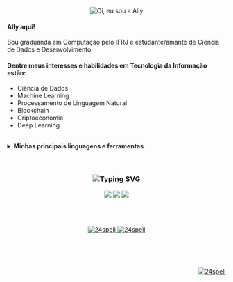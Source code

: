 <p align="center">
  <img src="https://github.com/24spell/24spell/blob/main/header-banner.gif" alt="Oi, eu sou a Ally">
</p>

#### Ally aqui!
Sou graduanda em Computação pelo IFRJ e estudante/amante de Ciência de Dados e Desenvolvimento.
#### Dentre meus interesses e habilidades em Tecnologia da Informação estão:
  
- Ciência de Dados
- Machine Learning
- Processamento de Linguagem Natural
- Blockchain
- Criptoeconomia
- Deep Learning
<br/>
<details>
    <summary><b>Minhas principais linguagens e ferramentas</b></summary>
  <p>
  <a href="https://www.w3.org/html/" target="_blank"> <img src="https://raw.githubusercontent.com/devicons/devicon/master/icons/html5/html5-original-wordmark.svg" alt="html5" width="50" height="50"/> </a>
  <a href="https://www.w3schools.com/css/" target="_blank"> <img src="https://raw.githubusercontent.com/devicons/devicon/master/icons/css3/css3-original-wordmark.svg" alt="css3" width="50" height="50"/> </a>
  <a href="https://www.cprogramming.com/" target="_blank"> <img src="https://raw.githubusercontent.com/devicons/devicon/master/icons/c/c-original.svg" alt="c" width="50" height="50"/> </a>
  <a href="https://git-scm.com/" target="_blank"> <img src="https://www.vectorlogo.zone/logos/git-scm/git-scm-icon.svg" alt="git" width="50" height="50"/> </a>
  <a href="https://getbootstrap.com" target="_blank"><img src="https://www.vectorlogo.zone/logos/getbootstrap/getbootstrap-icon.svg" alt="bootstrap" width="50" height="50"/> </a>
  <a href="https://www.python.org" target="_blank"> <img src="https://raw.githubusercontent.com/devicons/devicon/master/icons/python/python-original.svg" alt="python" width="50" height="50"/> </a>
  <a href="https://developer.mozilla.org/en-US/docs/Web/JavaScript" target="_blank"> <img src="https://raw.githubusercontent.com/devicons/devicon/master/icons/javascript/javascript-original.svg" alt="javascript" width="50" height="50"/> </a>
  <a href="https://www.typescript.com" target="_blank"> <img src="https://www.vectorlogo.zone/logos/typescriptlang/typescriptlang-icon.svg" alt="typescript" width="50" height="50"/> </a>
  <a href="https://www.java.com" target="_blank"> <img src="https://raw.githubusercontent.com/devicons/devicon/master/icons/java/java-original.svg" alt="java" width="50" height="50"/> </a>
  <a href="https://www.linux.org/" target="_blank"> <img src="https://raw.githubusercontent.com/devicons/devicon/master/icons/linux/linux-original.svg" alt="linux" width="50" height="50"/> </a>
  <a href="https://www.mongodb.com/" target="_blank"> <img src="https://raw.githubusercontent.com/devicons/devicon/master/icons/mongodb/mongodb-original-wordmark.svg" alt="mongodb" width="50" height="50"/> </a>
  <a href="https://www.mysql.com/" target="_blank"> <img src="https://www.vectorlogo.zone/logos/mysql/mysql-icon.svg" alt="mysql" width="50" height="50"/> </a>
  <a href="https://www.postgresql.org" target="_blank"> <img src="https://raw.githubusercontent.com/devicons/devicon/master/icons/postgresql/postgresql-original-wordmark.svg" alt="postgresql" width="50" height="50"/> </a>
  <a href="https://scikit-learn.org/" target="_blank"> <img src="https://upload.wikimedia.org/wikipedia/commons/0/05/Scikit_learn_logo_small.svg" alt="scikit_learn" width="50" height="50"/> </a>
  <a href="https://www.tensorflow.org" target="_blank"> <img src="https://www.vectorlogo.zone/logos/tensorflow/tensorflow-icon.svg" alt="tensorflow" width="50" height="50"/> </a>
  <a href="https://heroku.com" target="_blank"> <img src="https://www.vectorlogo.zone/logos/heroku/heroku-icon.svg" alt="heroku" width="50" height="50"/> </a>
  <a href="https://www.numpy.org" target="_blank"> <img src="https://www.vectorlogo.zone/logos/numpy/numpy-icon.svg" alt="numpy" width="50" height="50"/> </a>
  <a href="https://www.github.com" target="_blank"> <img src="https://www.vectorlogo.zone/logos/github/github-tile.svg" alt="github" width="50" height="50"/> </a>
  <a href="https://www.aws.amazon.com" target="_blank"> <img src="https://www.vectorlogo.zone/logos/amazon_aws/amazon_aws-icon.svg" alt="AWS" width="50" height="50"/> </a>
  <a href="https://www.code.visualstudio.com" target="_blank"> <img src="https://www.vectorlogo.zone/logos/visualstudio_code/visualstudio_code-icon.svg" alt="Visual Studio Code" width="50" height="50"/> </a>
  <a href="https://www.pytorch.org" target="_blank"> <img src="https://www.vectorlogo.zone/logos/pytorch/pytorch-icon.svg" alt="pytorch" width="50" height="50"/> </a>
  <a href="https://flask.palletsprojects.com/" target="_blank"> <img src="https://www.vectorlogo.zone/logos/pocoo_flask/pocoo_flask-icon.svg" alt="flask" width="50" height="50"/> </a>
   <a href="https://jupyter.org/try-jupyter/retro/notebooks/" target="_blank"> <img src="https://www.vectorlogo.zone/logos/jupyter/jupyter-icon.svg" alt="Jupyter Notebook" width="50" height="50"/> </a>
  <br/>
  <br/>
  <br/>
 <p align="center"><img height="190em" src="https://github-readme-stats.vercel.app/api/top-langs/?username=24spell&langs_count=4&theme=dark"/></p>
 </details>
<br/>
<br/>

<div align="center">

###  <a href="https://git.io/typing-svg"><img src="https://readme-typing-svg.herokuapp.com?size=30&pause=500&color=F2B7FF&background=FFFFFF00&center=true&vCenter=true&lines=VAMOS+CONVERSAR!" alt="Typing SVG" /></a>
<a href="https://www.linkedin.com/in/alexializaguiar/" target="_blank"><img src="https://img.shields.io/badge/-LinkedIn-%230077B5?style=for-the-badge&logo=linkedin&logoColor=white" target="_blank"></a>
<a href="mailto:alexializaguiar@gmail.com"><img src="https://camo.githubusercontent.com/571384769c09e0c66b45e39b5be70f68f552db3e2b2311bc2064f0d4a9f5983b/68747470733a2f2f696d672e736869656c64732e696f2f62616467652f476d61696c2d4431343833363f7374796c653d666f722d7468652d6261646765266c6f676f3d676d61696c266c6f676f436f6c6f723d7768697465" data-canonical-src="https://img.shields.io/badge/Gmail-D14836?style=for-the-badge&amp;logo=gmail&amp;logoColor=white" style="max-width: 100%;"></a>
<a href="https://instagram.com/24spell" rel="nofollow"><img src="https://camo.githubusercontent.com/acaa286597b43c96dc02b69b90de15a65c52063e31835b763a061cc815f64bac/68747470733a2f2f696d672e736869656c64732e696f2f62616467652f2d496e7374616772616d2d2532334534343035463f7374796c653d666f722d7468652d6261646765266c6f676f3d696e7374616772616d266c6f676f436f6c6f723d7768697465" data-canonical-src="https://img.shields.io/badge/-Instagram-%23E4405F?style=for-the-badge&amp;logo=instagram&amp;logoColor=white" style="max-width: 100%;"></a>
</div>
<br/>
<br/>
  
<div align="center">
  <a href="https://github.com/24spell">
    <p align"center"><img height="160em" src="https://github-readme-stats.vercel.app/api?username=24spell&theme=buefy&show_icons=true&locale=en" alt="24spell"/>
      <img height="160em" src="https://github-readme-streak-stats.herokuapp.com/?user=24spell&theme=buefy&show_icons=true&locale=en" alt="24spell"/>
    </p>
</div>


  
<br/>
<br/>
<br/>
  
<div align="right">
  <p> <img src="https://komarev.com/ghpvc/?username=24spell&label=Profile%20views&color=0e75b6&style=flat" alt="24spell"/> </p>
</div>
